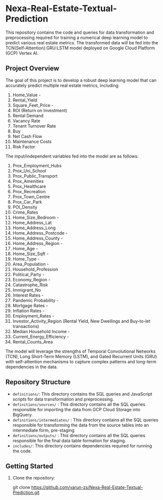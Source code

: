 # Nexa-Real-Estate-Textual-Prediction

This repository contains the code and queries for data transformation and preprocessing required for training a numerical deep learning model to predict various real estate metrics. The transformed data will be fed into the TCN(Self-Attention):GRU:LSTM model deployed on Google Cloud Platform (GCP) Vertex AI.

## Project Overview

The goal of this project is to develop a robust deep learning model that can accurately predict multiple real estate metrics, including:

1. Home_Value -
2. Rental_Yield
3. Square_Feet_Price -
4. ROI (Return on Investment)
5. Rental Demand
6. Vacancy Rate
7. Tenant Turnover Rate
8. Buy
9. Net Cash Flow
10. Maintenance Costs
11. Risk Factor

The input/independent variables fed into the model are as follows: 

1) Prox_Employment_Hubs
2) Prox_Uni_School	
3) Prox_Public_Transport	
4) Prox_Amenities	
5) Prox_Healthcare	
6) Prox_Recreation	
7) Prox_Town_Centre	
8) Prox_Car_Park	
9) POI_Density	
10) Crime_Rates	
11) Home_Size_Bedroom -	
12) Home_Address_Lat	
13) Home_Address_Long	
14) Home_Address_Postcode -	
15) Home_Address_County	-
16) Home_Address_Region	-
17) Home_Age -	
18) Home_Size_Sqft -	
19) Home_Type -	
21) Area_Population	-
22) Household_Profession	
23) Political_Party -	
24) Economy_Region -
25) Catastrophe_Risk	
26) Immigrant_No	
27) Interest Rates -	
28) Pandemic Probability -
29) Mortgage Rates -
30) Inflation Rates -
31) Employment_Rates -	
32) Investor_Activity_Region (Rental Yield, New Dwellings and Buy-to-let transactions)	
33) Median Household Income -
34) Current_Energy_Efficiency -
35) Rental_Counts_Area


The model will leverage the strengths of Temporal Convolutional Networks (TCN), Long Short-Term Memory (LSTM), and Gated Recurrent Units (GRU) with self-attention mechanisms to capture complex patterns and long-term dependencies in the data.

## Repository Structure

- `definitions/`: This directory contains the SQL queries and JavaScript scripts for data transformation and preprocessing.
- `definitions/sources/` : This directory contains all the SQL queries responsible for importing the data from GCP Cloud Storage into BigQuery.
- `definitions/intermediates/` : This directory contains all the SQL queries responsible for transforming the data from the source tables into an intermediate form, pre-staging
- `definitions/outputs/` : This directory contains all the SQL queries responsible for the final data table formation for staging. 
- `includes/`: This directory contains dependencies required for running the code.

## Getting Started

1. Clone the repository:

   git clone https://github.com/varun-zs/Nexa-Real-Estate-Textual-Prediction.git